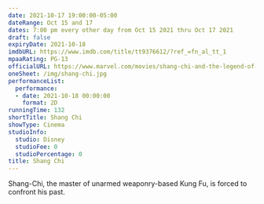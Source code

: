 ```yaml
---
date: 2021-10-17 19:00:00-05:00
dateRange: Oct 15 and 17
dates: 7:00 pm every other day from Oct 15 2021 thru Oct 17 2021
draft: false
expiryDate: 2021-10-18
imdbURL: https://www.imdb.com/title/tt9376612/?ref_=fn_al_tt_1
mpaaRating: PG-13
officialURL: https://www.marvel.com/movies/shang-chi-and-the-legend-of-the-ten-rings
oneSheet: /img/shang-chi.jpg
performanceList:
  performance:
  - date: 2021-10-18 00:00:00
    format: 2D
runningTime: 132
shortTitle: Shang Chi
showType: Cinema
studioInfo:
  studio: Disney
  studioFee: 0
  studioPercentage: 0
title: Shang Chi
---
```


Shang-Chi, the master of unarmed weaponry-based Kung Fu, is forced to confront his past.